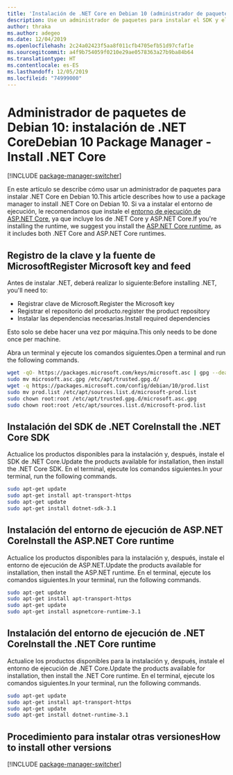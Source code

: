 ```yaml
---
title: 'Instalación de .NET Core en Debian 10 (administrador de paquetes): .NET Core'
description: Use un administrador de paquetes para instalar el SDK y el entorno de ejecución de .NET Core en Debian 10.
author: thraka
ms.author: adegeo
ms.date: 12/04/2019
ms.openlocfilehash: 2c24a02423f5aa8f011cfb4705efb51d97cfaf1e
ms.sourcegitcommit: a4f9b754059f0210e29ae0578363a27b9ba84b64
ms.translationtype: HT
ms.contentlocale: es-ES
ms.lasthandoff: 12/05/2019
ms.locfileid: "74999000"
---
```

# <a name="debian-10-package-manager---install-net-core"></a><span data-ttu-id="3dcf9-103">Administrador de paquetes de Debian 10: instalación de .NET Core</span><span class="sxs-lookup"><span data-stu-id="3dcf9-103">Debian 10 Package Manager - Install .NET Core</span></span>

[!INCLUDE [package-manager-switcher](./includes/package-manager-switcher.md)]

<span data-ttu-id="3dcf9-104">En este artículo se describe cómo usar un administrador de paquetes para instalar .NET Core en Debian 10.</span><span class="sxs-lookup"><span data-stu-id="3dcf9-104">This article describes how to use a package manager to install .NET Core on Debian 10.</span></span> <span data-ttu-id="3dcf9-105">Si va a instalar el entorno de ejecución, le recomendamos que instale el [entorno de ejecución de ASP.NET Core](#install-the-aspnet-core-runtime), ya que incluye los de .NET Core y ASP.NET Core.</span><span class="sxs-lookup"><span data-stu-id="3dcf9-105">If you're installing the runtime, we suggest you install the [ASP.NET Core runtime](#install-the-aspnet-core-runtime), as it includes both .NET Core and ASP.NET Core runtimes.</span></span>

## <a name="register-microsoft-key-and-feed"></a><span data-ttu-id="3dcf9-106">Registro de la clave y la fuente de Microsoft</span><span class="sxs-lookup"><span data-stu-id="3dcf9-106">Register Microsoft key and feed</span></span>

<span data-ttu-id="3dcf9-107">Antes de instalar .NET, deberá realizar lo siguiente:</span><span class="sxs-lookup"><span data-stu-id="3dcf9-107">Before installing .NET, you'll need to:</span></span>

- <span data-ttu-id="3dcf9-108">Registrar clave de Microsoft.</span><span class="sxs-lookup"><span data-stu-id="3dcf9-108">Register the Microsoft key</span></span>
- <span data-ttu-id="3dcf9-109">Registrar el repositorio del producto.</span><span class="sxs-lookup"><span data-stu-id="3dcf9-109">register the product repository</span></span>
- <span data-ttu-id="3dcf9-110">Instalar las dependencias necesarias.</span><span class="sxs-lookup"><span data-stu-id="3dcf9-110">Install required dependencies</span></span>

<span data-ttu-id="3dcf9-111">Esto solo se debe hacer una vez por máquina.</span><span class="sxs-lookup"><span data-stu-id="3dcf9-111">This only needs to be done once per machine.</span></span>

<span data-ttu-id="3dcf9-112">Abra un terminal y ejecute los comandos siguientes.</span><span class="sxs-lookup"><span data-stu-id="3dcf9-112">Open a terminal and run the following commands.</span></span>

```bash
wget -qO- https://packages.microsoft.com/keys/microsoft.asc | gpg --dearmor > microsoft.asc.gpg
sudo mv microsoft.asc.gpg /etc/apt/trusted.gpg.d/
wget -q https://packages.microsoft.com/config/debian/10/prod.list
sudo mv prod.list /etc/apt/sources.list.d/microsoft-prod.list
sudo chown root:root /etc/apt/trusted.gpg.d/microsoft.asc.gpg
sudo chown root:root /etc/apt/sources.list.d/microsoft-prod.list
```

## <a name="install-the-net-core-sdk"></a><span data-ttu-id="3dcf9-113">Instalación del SDK de .NET Core</span><span class="sxs-lookup"><span data-stu-id="3dcf9-113">Install the .NET Core SDK</span></span>

<span data-ttu-id="3dcf9-114">Actualice los productos disponibles para la instalación y, después, instale el SDK de .NET Core.</span><span class="sxs-lookup"><span data-stu-id="3dcf9-114">Update the products available for installation, then install the .NET Core SDK.</span></span> <span data-ttu-id="3dcf9-115">En el terminal, ejecute los comandos siguientes.</span><span class="sxs-lookup"><span data-stu-id="3dcf9-115">In your terminal, run the following commands.</span></span>

```bash
sudo apt-get update
sudo apt-get install apt-transport-https
sudo apt-get update
sudo apt-get install dotnet-sdk-3.1
```

## <a name="install-the-aspnet-core-runtime"></a><span data-ttu-id="3dcf9-116">Instalación del entorno de ejecución de ASP.NET Core</span><span class="sxs-lookup"><span data-stu-id="3dcf9-116">Install the ASP.NET Core runtime</span></span>

<span data-ttu-id="3dcf9-117">Actualice los productos disponibles para la instalación y, después, instale el entorno de ejecución de ASP.NET.</span><span class="sxs-lookup"><span data-stu-id="3dcf9-117">Update the products available for installation, then install the ASP.NET runtime.</span></span> <span data-ttu-id="3dcf9-118">En el terminal, ejecute los comandos siguientes.</span><span class="sxs-lookup"><span data-stu-id="3dcf9-118">In your terminal, run the following commands.</span></span>

```bash
sudo apt-get update
sudo apt-get install apt-transport-https
sudo apt-get update
sudo apt-get install aspnetcore-runtime-3.1
```

## <a name="install-the-net-core-runtime"></a><span data-ttu-id="3dcf9-119">Instalación del entorno de ejecución de .NET Core</span><span class="sxs-lookup"><span data-stu-id="3dcf9-119">Install the .NET Core runtime</span></span>

<span data-ttu-id="3dcf9-120">Actualice los productos disponibles para la instalación y, después, instale el entorno de ejecución de .NET Core.</span><span class="sxs-lookup"><span data-stu-id="3dcf9-120">Update the products available for installation, then install the .NET Core runtime.</span></span> <span data-ttu-id="3dcf9-121">En el terminal, ejecute los comandos siguientes.</span><span class="sxs-lookup"><span data-stu-id="3dcf9-121">In your terminal, run the following commands.</span></span>

```bash
sudo apt-get update
sudo apt-get install apt-transport-https
sudo apt-get update
sudo apt-get install dotnet-runtime-3.1
```

## <a name="how-to-install-other-versions"></a><span data-ttu-id="3dcf9-122">Procedimiento para instalar otras versiones</span><span class="sxs-lookup"><span data-stu-id="3dcf9-122">How to install other versions</span></span>

[!INCLUDE [package-manager-switcher](./includes/package-manager-heading-hack-pkgname.md)]
